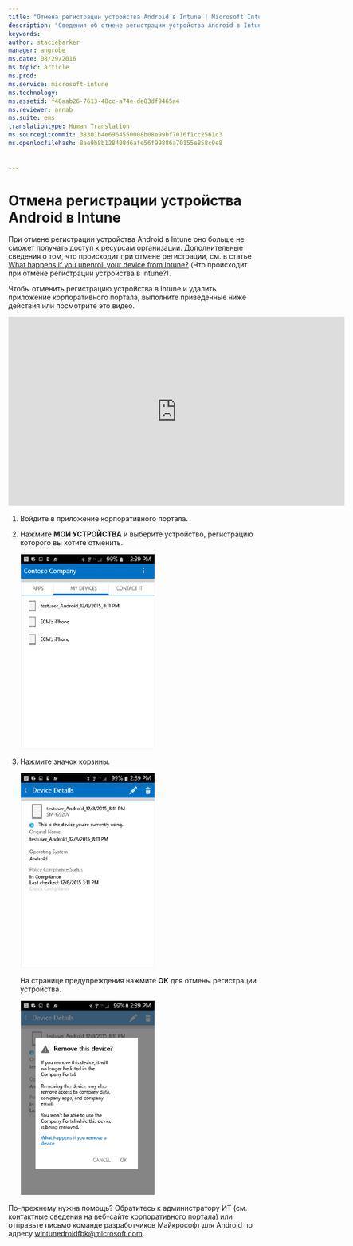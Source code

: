 ```yaml
---
title: "Отмена регистрации устройства Android в Intune | Microsoft Intune"
description: "Сведения об отмене регистрации устройства Android в Intune"
keywords: 
author: staciebarker
manager: angrobe
ms.date: 08/29/2016
ms.topic: article
ms.prod: 
ms.service: microsoft-intune
ms.technology: 
ms.assetid: f40aab26-7613-48cc-a74e-de83df9465a4
ms.reviewer: arnab
ms.suite: ems
translationtype: Human Translation
ms.sourcegitcommit: 38301b4e6964550008b08e99bf7016f1cc2561c3
ms.openlocfilehash: 8ae9b8b128408d6afe56f99886a70155e858c9e8


---
```



# Отмена регистрации устройства Android в Intune

При отмене регистрации устройства Android в Intune оно больше не сможет получать доступ к ресурсам организации.  Дополнительные сведения о том, что происходит при отмене регистрации, см. в статье [What happens if you unenroll your device from Intune?](what-happens-if-you-unenroll-your-device-from-intune-android.md) (Что происходит при отмене регистрации устройства в Intune?).

Чтобы отменить регистрацию устройства в Intune и удалить приложение корпоративного портала, выполните приведенные ниже действия или посмотрите это видео.

<iframe width="675" height="379" src="https://www.youtube.com/embed/K-Vi7lNfaMk" frameborder="0" allowfullscreen></iframe>

1.  Войдите в приложение корпоративного портала.

2.  Нажмите **МОИ УСТРОЙСТВА** и выберите устройство, регистрацию которого вы хотите отменить.

    ![android-company-portal-unenroll-choose-device](./media/andr-1-my-devices-choose.png)

3.  Нажмите значок корзины.

    ![android-company-portal-unenroll-tap-trash](./media/andr-2-tap-trashcan.png)

    На странице предупреждения нажмите **ОК** для отмены регистрации устройства.

    ![android-company-portal-unenroll-warning](./media/andr-3-warning-about-remove.png)

По-прежнему нужна помощь? Обратитесь к администратору ИТ (см. контактные сведения на [веб-сайте корпоративного портала](http://portal.manage.microsoft.com)) или отправьте письмо команде разработчиков Майкрософт для Android по адресу wintunedroidfbk@microsoft.com.





<!--HONumber=Aug16_HO5-->



